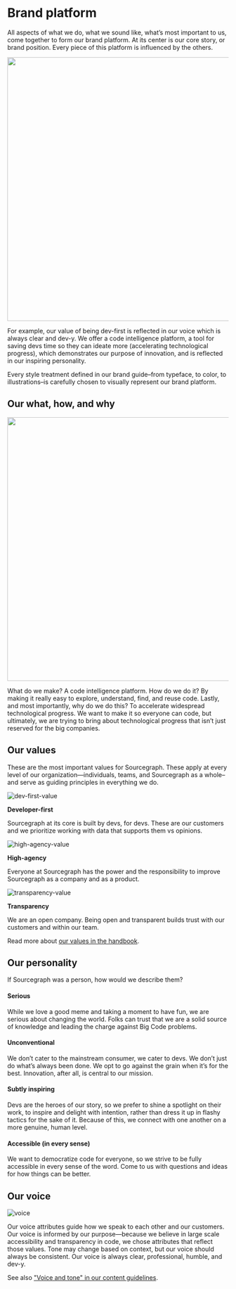 # Brand platform

All aspects of what we do, what we sound like, what’s most important to us, come together to form our brand platform. At its center is our core story, or brand position. Every piece of this platform is influenced by the others.

<img src="https://user-images.githubusercontent.com/102541294/197849871-03bf1095-8dfc-4d12-a922-ab153da935bf.svg" width="600" />

For example, our value of being dev-first is reflected in our voice which is always clear and dev-y.
We offer a code intelligence platform, a tool for saving devs time so they can ideate more (accelerating technological progress), which demonstrates our purpose of innovation, and is reflected in our inspiring personality.

Every style treatment defined in our brand guide–from typeface, to color, to illustrations–is carefully chosen to visually represent our brand platform.

## Our what, how, and why

<img src="https://user-images.githubusercontent.com/102541294/198051583-08570d3b-9f35-46e5-9dd4-7ab8603a5f93.svg" width="600" />

What do we make? A code intelligence platform. How do we do it? By making it really easy to explore, understand, find, and reuse code. Lastly, and most importantly, why do we do this? To accelerate widespread technological progress. We want to make it so everyone can code, but ultimately, we are trying to bring about technological progress that isn’t just reserved for the big companies.

## Our values

These are the most important values for Sourcegraph. These apply at every level of our organization—individuals, teams, and Sourcegraph as a whole–and serve as guiding principles in everything we do.

![dev-first-value](https://user-images.githubusercontent.com/102541294/198056713-3a2eb22b-bd9f-4556-b63a-cebd7d1d0a70.svg)

**Developer-first**

Sourcegraph at its core is built by devs, for devs. These are our customers and we prioritize working with data that supports them vs opinions.

![high-agency-value](https://user-images.githubusercontent.com/102541294/198056767-492f4ff2-aa20-416f-ac7b-969a21462d04.svg)

**High-agency**

Everyone at Sourcegraph has the power and the responsibility to improve Sourcegraph as a company and as a product.

![transparency-value](https://user-images.githubusercontent.com/102541294/198056797-1fa9f319-9ed0-46b7-9046-ed210c3b7755.svg)

**Transparency**

We are an open company. Being open and transparent builds trust with our customers and within our team.

Read more about [our values in the handbook](../../../../company-info-and-process/values/index.md).

## Our personality

If Sourcegraph was a person, how would we describe them?

#### Serious

While we love a good meme and taking a moment to have fun, we are serious about changing the world. Folks can trust that we are a solid source of knowledge and leading the charge against Big Code problems.

#### Unconventional

We don’t cater to the mainstream consumer, we cater to devs. We don’t just do what’s always been done. We opt to go against the grain when it’s for the best. Innovation, after all, is central to our mission.

#### Subtly inspiring

Devs are the heroes of our story, so we prefer to shine a spotlight on their work, to inspire and delight with intention, rather than dress it up in flashy tactics for the sake of it. Because of this, we connect with one another on a more genuine, human level.

#### Accessible (in every sense)

We want to democratize code for everyone, so we strive to be fully accessible in every sense of the word. Come to us with questions and ideas for how things can be better.

## Our voice

![voice](https://user-images.githubusercontent.com/102541294/198074541-6d5d206e-937b-4b59-963c-491769b41f06.svg)

Our voice attributes guide how we speak to each other and our customers. Our voice is informed by our purpose—because we believe in large scale accessibility and transparency in code, we chose attributes that reflect those values. Tone may change based on context, but our voice should always be consistent. Our voice is always clear, professional, humble, and dev-y.

See also ["Voice and tone" in our content guidelines](../../../../company-info-and-process/communication/content_guidelines/voice_and_tone.md).
